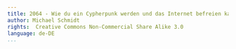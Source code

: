 ```yaml
---
title: 2064 - Wie du ein Cypherpunk werden und das Internet befreien kannst
author: Michael Schmidt
rights:  Creative Commons Non-Commercial Share Alike 3.0
language: de-DE
...
```

